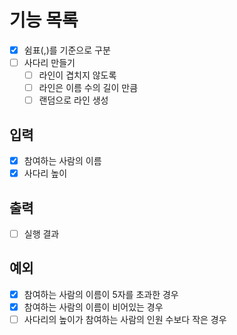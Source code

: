 # 기능 목록

- [x] 쉼표(,)를 기준으로 구분
- [ ] 사다리 만들기
  - [ ] 라인이 겹치지 않도록
  - [ ] 라인은 이름 수의 길이 만큼
  - [ ] 랜덤으로 라인 생성

## 입력

- [x] 참여하는 사람의 이름
- [x] 사다리 높이

## 출력

- [ ] 실행 결과

## 예외

- [x] 참여하는 사람의 이름이 5자를 초과한 경우
- [x] 참여하는 사람의 이름이 비어있는 경우
- [ ] 사다리의 높이가 참여하는 사람의 인원 수보다 작은 경우
